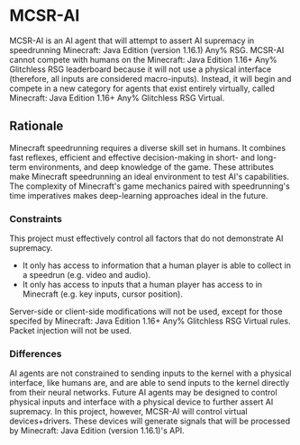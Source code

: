 # MCSR-AI

MCSR-AI is an AI agent that will attempt to assert AI supremacy in speedrunning Minecraft: Java Edition (version 1.16.1) Any% RSG. MCSR-AI cannot compete with humans on the Minecraft: Java Edition 1.16+ Any% Glitchless RSG leaderboard because it will not use a physical interface (therefore, all inputs are considered macro-inputs). Instead, it will begin and compete in a new category for agents that exist entirely virtually, called Minecraft: Java Edition 1.16+ Any% Glitchless RSG Virtual.

## Rationale

Minecraft speedrunning requires a diverse skill set in humans. It combines fast reflexes, efficient and effective decision-making in short- and long-term environments, and deep knowledge of the game. These attributes make Minecraft speedrunning an ideal environment to test AI's capabilities. The complexity of Minecraft's game mechanics paired with speedrunning's time imperatives makes deep-learning approaches ideal in the future.

### Constraints

This project must effectively control all factors that do not demonstrate AI supremacy. 

* It only has access to information that a human player is able to collect in a speedrun (e.g. video and audio).
* It only has access to inputs that a human player has access to in Minecraft (e.g. key inputs, cursor position).

Server-side or client-side modifications will not be used, except for those specifed by Minecraft: Java Edition 1.16+ Any% Glitchless RSG Virtual rules. Packet injection will not be used.

### Differences

AI agents are not constrained to sending inputs to the kernel with a physical interface, like humans are, and are able to send inputs to the kernel directly from their neural networks. Future AI agents may be designed to control physical inputs and interface with a physical device to further assert AI supremacy. In this project, however, MCSR-AI will control virtual devices+drivers. These devices will generate signals that will be processed by Minecraft: Java Edition (version 1.16.1)'s API.


